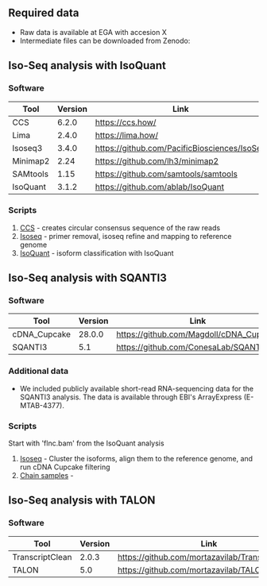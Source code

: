 
## Required data
- Raw data is available at EGA with accesion X
- Intermediate files can be downloaded from Zenodo: 

## Iso-Seq analysis with IsoQuant

### Software
| Tool  | Version | Link |
| ----- | ------- | ---- | 
| CCS | 6.2.0 | https://ccs.how/ |
| Lima | 2.4.0 | https://lima.how/ |
| Isoseq3 | 3.4.0 | https://github.com/PacificBiosciences/IsoSeq   |
| Minimap2  | 2.24 | https://github.com/lh3/minimap2  |
| SAMtools  | 1.15 | https://github.com/samtools/samtools |
| IsoQuant | 3.1.2 | https://github.com/ablab/IsoQuant |

### Scripts
1. [CCS](ccs.sh) - creates circular consensus sequence of the raw reads
2. [Isoseq](isoseq.sh) - primer removal, isoseq refine and mapping to reference genome
3. [IsoQuant](isoquant.sh) - isoform classification with IsoQuant

## Iso-Seq analysis with SQANTI3

### Software
| Tool  | Version | Link |
| ----- | ------- | ---- | 
| cDNA_Cupcake | 28.0.0 | https://github.com/Magdoll/cDNA_Cupcake |
| SQANTI3 | 5.1 | https://github.com/ConesaLab/SQANTI3 |

### Additional data
- We included publicly available short-read RNA-sequencing data for the SQANTI3 analysis. The data is available through EBI's ArrayExpress (E-MTAB-4377).

### Scripts
Start with 'flnc.bam' from the IsoQuant analysis
1. [Isoseq](sqanti/isoseq.sh) - Cluster the isoforms, align them to the reference genome, and run cDNA Cupcake filtering
2. [Chain samples](sqanti/cupcake_chain_samples.sh) - 


## Iso-Seq analysis with TALON

### Software
| Tool  | Version | Link |
| ----- | ------- | ---- | 
| TranscriptClean | 2.0.3 | https://github.com/mortazavilab/TranscriptClean |
| TALON | 5.0 | https://github.com/mortazavilab/TALON |

